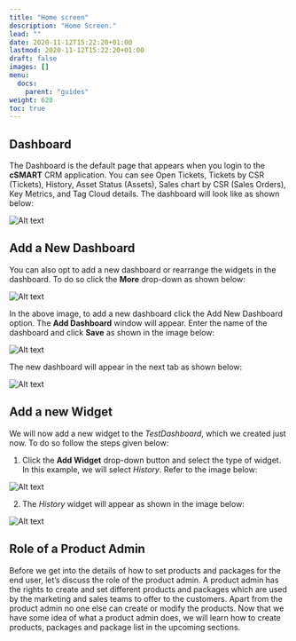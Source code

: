 ```yaml
---
title: "Home screen"
description: "Home Screen."
lead: ""
date: 2020-11-12T15:22:20+01:00
lastmod: 2020-11-12T15:22:20+01:00
draft: false
images: []
menu:
  docs:
    parent: "guides"
weight: 620
toc: true
---
```


## Dashboard

The Dashboard is the default page that appears when you login to the **cSMART** CRM application. You can see Open Tickets, Tickets by CSR (Tickets), History, Asset Status (Assets), Sales chart by CSR (Sales Orders), Key Metrics, and Tag Cloud details. The dashboard will look like as shown below:

![Alt text](/images/dashboard.png "Dashboard")


## Add a New Dashboard
You can also opt to add a new dashboard or rearrange the widgets in the dashboard. To do so click the **More** drop-down as shown below:

![Alt text](/images/dashboard1.png "Dashboard")

In the above image, to add a new dashboard click the Add New Dashboard option. The **Add Dashboard** window will appear. Enter the name of the dashboard and click **Save** as shown in the image below:

![Alt text](/images/dashboard2.png "Dashboard")

The new dashboard will appear in the next tab as shown below:

![Alt text](/images/dashboard3.png "Dashboard")

## Add a new Widget

We will now add a new widget to the <i>TestDashboard</i>, which we created just now. To do so follow the steps given below:

1. Click the **Add Widget** drop-down button and select the type of widget. In this example, we will select *History*. Refer to the image below:

![Alt text](/images/dashboard4.png "Dashboard")

2. The *History* widget will appear as shown in the image below:

![Alt text](/images/dashboard5.png "Dashboard")

## Role of a Product Admin
Before we get into the details of how to set products and packages for the end user, let’s discuss the role of the product admin. A product admin has the rights to create and set different products and packages which are used by the marketing and sales teams to offer to the customers. Apart from the product admin no one else can create or modify the products.
Now that we have some idea of what a product admin does, we will learn how to create products, packages and package list in the upcoming sections.
